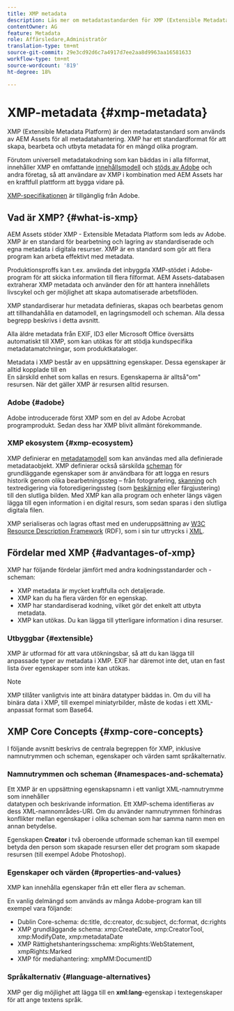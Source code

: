 ```yaml
---
title: XMP metadata
description: Läs mer om metadatastandarden för XMP (Extensible Metadata Platform) som används av AEM Assets för metadatahantering. XMP har ett standardformat för att skapa, bearbeta och utbyta metadata för en mängd olika program.
contentOwner: AG
feature: Metadata
role: Affärsledare,Administratör
translation-type: tm+mt
source-git-commit: 29e3cd92d6c7a4917d7ee2aa8d9963aa16581633
workflow-type: tm+mt
source-wordcount: '819'
ht-degree: 18%

---
```



# XMP-metadata {#xmp-metadata}

XMP (Extensible Metadata Platform) är den metadatastandard som används av AEM Assets för all metadatahantering. XMP har ett standardformat för att skapa, bearbeta och utbyta metadata för en mängd olika program.

Förutom universell metadatakodning som kan bäddas in i alla filformat, innehåller XMP en omfattande [innehållsmodell](xmp.md#xmp-core-concepts) och [stöds av Adobe](xmp.md#advantages-of-xmp) och andra företag, så att användare av XMP i kombination med AEM Assets har en kraftfull plattform att bygga vidare på.

[XMP-specifikationen](https://www.adobe.com/devnet/xmp.html) är tillgänglig från Adobe.

## Vad är XMP? {#what-is-xmp}

AEM Assets stöder XMP - Extensible Metadata Platform som leds av Adobe. XMP är en standard för bearbetning och lagring av standardiserade och egna metadata i digitala resurser. XMP är en standard som gör att flera program kan arbeta effektivt med metadata.

Produktionsproffs kan t.ex. använda det inbyggda XMP-stödet i Adobe-program för att skicka information till flera filformat. AEM Assets-databasen extraherar XMP metadata och använder den för att hantera innehållets livscykel och ger möjlighet att skapa automatiserade arbetsflöden.

XMP standardiserar hur metadata definieras, skapas och bearbetas genom att tillhandahålla en datamodell, en lagringsmodell och scheman. Alla dessa begrepp beskrivs i detta avsnitt.

Alla äldre metadata från EXIF, ID3 eller Microsoft Office översätts automatiskt till XMP, som kan utökas för att stödja kundspecifika metadatamatchningar, som produktkataloger.

Metadata i XMP består av en uppsättning egenskaper. Dessa egenskaper är alltid kopplade till en\
En särskild enhet som kallas en resurs. Egenskaperna är alltså&quot;om&quot; resursen. När det gäller XMP är resursen alltid resursen.

### Adobe {#adobe}

Adobe introducerade först XMP som en del av Adobe Acrobat programprodukt. Sedan dess har XMP blivit allmänt förekommande.

### XMP ekosystem {#xmp-ecosystem}

XMP definierar en [metadatamodell](https://sv.wikipedia.org/wiki/Metadata) som kan användas med alla definierade metadataobjekt. XMP definierar också särskilda [scheman](https://en.wikipedia.org/wiki/XML_schema) för grundläggande egenskaper som är användbara för att logga en resurs historik genom olika bearbetningssteg – från fotografering, [skanning](https://sv.wikipedia.org/wiki/Bildl%C3%A4sare) och textredigering via fotoredigeringssteg (som [beskärning](https://sv.wikipedia.org/wiki/Bildbesk%C3%A4rning) eller färgjustering) till den slutliga bilden. Med XMP kan alla program och enheter längs vägen lägga till egen information i en digital resurs, som sedan sparas i den slutliga digitala filen.

XMP serialiseras och lagras oftast med en underuppsättning av [W3C](https://sv.wikipedia.org/wiki/World_Wide_Web_Consortium) [Resource Description Framework](https://sv.wikipedia.org/wiki/Resource_Description_Framework) (RDF), som i sin tur uttrycks i [XML](https://sv.wikipedia.org/wiki/XML).

## Fördelar med XMP {#advantages-of-xmp}

XMP har följande fördelar jämfört med andra kodningsstandarder och -scheman:

* XMP metadata är mycket kraftfulla och detaljerade.
* XMP kan du ha flera värden för en egenskap.
* XMP har standardiserad kodning, vilket gör det enkelt att utbyta metadata.
* XMP kan utökas. Du kan lägga till ytterligare information i dina resurser.

### Utbyggbar {#extensible}

XMP är utformad för att vara utökningsbar, så att du kan lägga till anpassade typer av metadata i XMP. EXIF har däremot inte det, utan en fast lista över egenskaper som inte kan utökas.

>[!NOTE]
>
>XMP tillåter vanligtvis inte att binära datatyper bäddas in. Om du vill ha binära data i XMP, till exempel miniatyrbilder, måste de kodas i ett XML-anpassat format som Base64.

## XMP Core Concepts {#xmp-core-concepts}

I följande avsnitt beskrivs de centrala begreppen för XMP, inklusive namnutrymmen och scheman, egenskaper och värden samt språkalternativ.

### Namnutrymmen och scheman {#namespaces-and-schemata}

Ett XMP är en uppsättning egenskapsnamn i ett vanligt XML-namnutrymme som innehåller\
datatypen och beskrivande information. Ett XMP-schema identifieras av dess XML-namnområdes-URI. Om du använder namnutrymmen förhindras konflikter mellan egenskaper i olika scheman som har samma namn men en annan betydelse.

Egenskapen **Creator** i två oberoende utformade scheman kan till exempel betyda den person som skapade resursen eller det program som skapade resursen (till exempel Adobe Photoshop).

### Egenskaper och värden {#properties-and-values}

XMP kan innehålla egenskaper från ett eller flera av scheman.

En vanlig delmängd som används av många Adobe-program kan till exempel vara följande:

* Dublin Core-schema: dc:title, dc:creator, dc:subject, dc:format, dc:rights
* XMP grundläggande schema: xmp:CreateDate, xmp:CreatorTool, xmp:ModifyDate, xmp:metadataDate
* XMP Rättighetshanteringsschema: xmpRights:WebStatement, xmpRights:Marked
* XMP för mediahantering: xmpMM:DocumentID

### Språkalternativ {#language-alternatives}

XMP ger dig möjlighet att lägga till en **xml:lang**-egenskap i textegenskaper för att ange textens språk.

